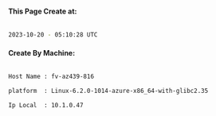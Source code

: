 
   
#### This Page Create at:

```bash

2023-10-20 - 05:10:28 UTC

```

#### Create By Machine:

```bash

Host Name : fv-az439-816

platform  : Linux-6.2.0-1014-azure-x86_64-with-glibc2.35

Ip Local  : 10.1.0.47

```

